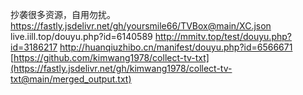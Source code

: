 抄袭很多资源，自用勿扰。
https://fastly.jsdelivr.net/gh/yoursmile66/TVBox@main/XC.json
live.iill.top/douyu.php?id=6140589
http://mmitv.top/test/douyu.php?id=3186217
http://huanqiuzhibo.cn/manifest/douyu.php?id=6566671
[https://github.com/kimwang1978/collect-tv-txt](https://fastly.jsdelivr.net/gh/kimwang1978/collect-tv-txt@main/merged_output.txt)
